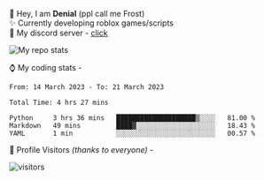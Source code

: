 🤚 Hey, I am **Denial** (ppl call me Frost)  
✨ Currently developing roblox games/scripts  
💎  My discord server - [click](https://dsc.gg/mcdonaldswifi)

<img alt="My repo stats" src="https://github-readme-stats.vercel.app/api?username=FrostX-Official&show_icons=true&theme=radical">

⌚ My coding stats -

<!--START_SECTION:waka-->

```text
From: 14 March 2023 - To: 21 March 2023

Total Time: 4 hrs 27 mins

Python     3 hrs 36 mins   ████████████████████▒░░░░   81.00 %
Markdown   49 mins         ████▓░░░░░░░░░░░░░░░░░░░░   18.43 %
YAML       1 min           ░░░░░░░░░░░░░░░░░░░░░░░░░   00.57 %
```

<!--END_SECTION:waka-->

🧥 Profile Visitors *(thanks to everyone)* -  
  
![visitors](https://visitor-badge.glitch.me/badge?page_id=FrostX-Official.FrostX-Official)

